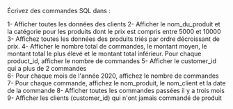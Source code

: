 Écrivez des commandes SQL dans :

1- Afficher toutes les données des clients 
2- Afficher le nom_du_produit et la catégorie pour les produits dont le prix est compris entre 5000 et 10000
3- Affichez toutes les données des produits triés par ordre décroissant de prix.
4- Afficher le nombre total de commandes, le montant moyen, le montant total le plus élevé et le montant total inférieur. Pour chaque product_id, afficher le nombre de commandes
5- Afficher le customer_id qui a plus de 2 commandes   
6- Pour chaque mois de l'année 2020, affichez le nombre de commandes
7- Pour chaque commande, affichez le nom_produit, le nom_client et la date de la commande
8- Afficher toutes les commandes passées il y a trois mois 
9- Afficher les clients (customer_id) qui n'ont jamais commandé de produit
